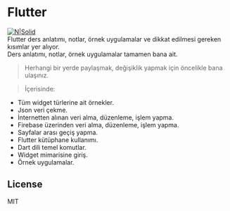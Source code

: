 <h1 class="code-line" data-line-start=0 data-line-end=1 ><a id="Flutter_0"></a>Flutter</h1>
<p class="has-line-data" data-line-start="2" data-line-end="5"><a href="http://www.artistscompany.digital/"><img src="https://play-lh.googleusercontent.com/4ChxU_bzuJe8ix7IC7fYOq5xH3rtDjDMFogy4NsF6l8jNH9Q_G7z-QUWoZtWvkliyw=w2247-h1264-rw" alt="N|Solid"></a><br>
Flutter ders anlatımı, notlar, örnek uygulamalar ve dikkat edilmesi gereken kısımlar yer alıyor.<br>
Ders anlatımı, notlar, örnek uygulamalar tamamen bana ait.</p>
<blockquote>
<p class="has-line-data" data-line-start="5" data-line-end="6">Herhangi bir yerde paylaşmak, değişiklik yapmak için öncelikle bana ulaşınız.</p>
</blockquote>
<blockquote>
<p class="has-line-data" data-line-start="7" data-line-end="8">İçerisinde:</p>
</blockquote>
<ul>
<li class="has-line-data" data-line-start="8" data-line-end="9">Tüm widget türlerine ait örnekler.</li>
<li class="has-line-data" data-line-start="9" data-line-end="10">Json veri çekme.</li>
<li class="has-line-data" data-line-start="10" data-line-end="11">İnternetten alınan veri alma, düzenleme, işlem yapma.</li>
<li class="has-line-data" data-line-start="11" data-line-end="12">Firebase üzerinden veri alma, düzenleme, işlem yapma.</li>
<li class="has-line-data" data-line-start="12" data-line-end="13">Sayfalar arası geçiş yapma.</li>
<li class="has-line-data" data-line-start="13" data-line-end="14">Flutter kütüphane kullanımı.</li>
<li class="has-line-data" data-line-start="14" data-line-end="15">Dart dili temel komutlar.</li>
<li class="has-line-data" data-line-start="15" data-line-end="16">Widget mimarisine giriş.</li>
<li class="has-line-data" data-line-start="16" data-line-end="17">Örnek uygulamalar.</li>
</ul>
<h2 class="code-line" data-line-start=22 data-line-end=24 ><a id="License_22"></a>License</h2>
<p class="has-line-data" data-line-start="25" data-line-end="26">MIT</p>
